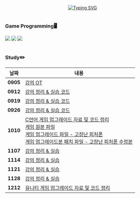 <div align="center">
<a href="https://git.io/typing-svg"><img src="https://readme-typing-svg.demolab.com?font=Fredoka+One&size=50&pause=1000&color=A8B9CC&background=222222&center=true&vCenter=true&random=true&width=1100&height=130&lines=Gnyo's+Game+Programming" alt="Typing SVG" /></a>
</div>
</br>

### Game Programming🖥️
<img src="https://img.shields.io/badge/C-20232a.svg?style=for-the-badge&logo=c&logoColor=A8B9CC"/> <img src="https://img.shields.io/badge/C++-20232a.svg?style=for-the-badge&logo=c%2B%2B&logoColor=00599C"/> <img src="https://img.shields.io/badge/C%23-20232a.svg?style=for-the-badge&logo=c%23&logoColor=00599C"/></br></br>

### Study✏️
| 날짜  | 내용 |
|-------|------|
| **0905** | [강의 OT](https://github.com/Gnyo/gamepgm/tree/main/0905) |
| **0912** | [강의 정리 & 실습 코드](https://github.com/Gnyo/gamepgm/tree/main/0912) |
| **0919** | [강의 정리 & 실습 코드](https://github.com/Gnyo/gamepgm/tree/main/0919) |
| **0926** | [강의 정리 & 실습 코드](https://github.com/Gnyo/gamepgm/tree/main/0926) |
| **1010** | [C언어 게임 업그레이드 자료 및 코드 정리](https://github.com/Gnyo/gamepgm/tree/main/1010) <br> [게임 원본 파일](https://github.com/Gnyo/gamepgm/blob/main/1010/%EC%9B%90%EB%B3%B8.cpp) <br> [게임 업그레이드 파일 - 고장난 피처폰](https://github.com/Gnyo/gamepgm/blob/main/1010/%EA%B3%A0%EC%9E%A5%EB%82%9C_%ED%94%BC%EC%B2%98%ED%8F%B0.cpp) <br> [게임 업그레이드본 패치 파일 - 고장난 피처폰 수정본](https://github.com/Gnyo/gamepgm/blob/main/1010/%EA%B3%A0%EC%9E%A5%EB%82%9C_%ED%94%BC%EC%B2%98%ED%8F%B0_%EC%88%98%EC%A0%95%EB%B3%B8.cpp) |
| **1107** | [강의 정리 & 실습](https://github.com/Gnyo/gamepgm/tree/main/1107) |
| **1114** | [강의 정리 & 실습](https://github.com/Gnyo/gamepgm/tree/main/1114) |
| **1121** | [강의 정리 & 실습](https://github.com/Gnyo/gamepgm/tree/main/1121) |
| **1128** | [강의 정리 & 실습](https://github.com/Gnyo/gamepgm/tree/main/1128) |
| **1212** | [유니티 게임 업그레이드 자료 및 코드 정리](https://github.com/Gnyo/gamepgm/tree/main/1212) |

